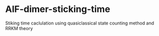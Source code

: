 # AlF-dimer-sticking-time
Stiking time caclulation using quasiclassical state counting method and RRKM theory
